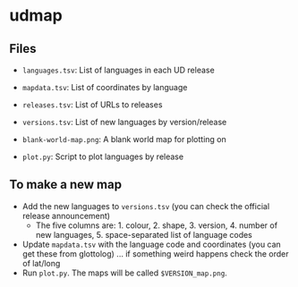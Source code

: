# udmap

## Files


* `languages.tsv`: List of languages in each UD release
* `mapdata.tsv`: List of coordinates by language
* `releases.tsv`: List of URLs to releases
* `versions.tsv`: List of new languages by version/release

* `blank-world-map.png`: A blank world map for plotting on

* `plot.py`: Script to plot languages by release

## To make a new map

* Add the new languages to `versions.tsv` (you can check the official release announcement)
  * The five columns are: 1. colour, 2. shape, 3. version, 4. number of new languages, 5. space-separated list of language codes
* Update `mapdata.tsv` with the language code and coordinates (you can get these from glottolog) ... if something weird happens check the order of lat/long
* Run `plot.py`. The maps will be called `$VERSION_map.png`.

